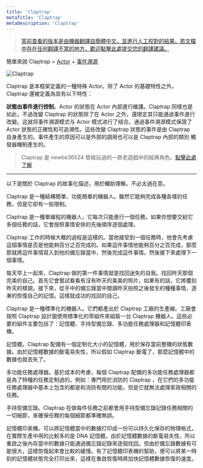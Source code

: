 ```yaml
---
title: 'Claptrap'
metaTitle: 'Claptrap'
metaDescription: 'Claptrap'
---
```


> [當前查看的版本是由機器翻譯自簡體中文，並進行人工校對的結果。若文檔中存在任何翻譯不當的地方，歡迎點擊此處提交您的翻譯建議。](https://crwd.in/newbeclaptrap)

簡單來說 Claptrap = [Actor](/zh_Hans/2-Glossary/Actor-Pattern) + [事件溯源](/zh_Hans/2-Glossary/Event-Sourcing)

![Claptrap](/images/20190228-001.gif)

Claptrap 是本框架定義的一種特殊 Actor。除了 Actor 的基礎特性之外，Claptrap 還被定義為具有以下特性：

**狀態由事件進行控制**。Actor 的狀態在 Actor 內部進行維護。Claptrap 同樣也是如此，不過改變 Claptrap 的狀態除了在 Actor 之外，還限定其只能通過事件進行改變。这就将事件溯源模式与 Actor 模式进行了结合。通過事件溯源模式保證了 Actor 狀態的正確性和可追溯性。這些改變 Claptrap 狀態的事件是由 Claptrap 自身產生的。事件產生的原因可以是外部的調用也可以是 Claptrap 內部的類別 觸發器機制產生的。

> Claptrap 是 newbe36524 曾經玩過的一款老遊戲中的經典角色。[點擊此處了解](https://zh.moegirl.org/%E5%B0%8F%E5%90%B5%E9%97%B9)

---

以下是關於 Claptrap 的故事化描述，用於輔助理解。不必太過在意。

Claptrap 是一種結構簡單、功能簡單的機器人。雖然它能夠完成各種各樣的任務，但是它卻有一些限制。

Claptrap 是一種單線程的機器人，它每次只能進行一個任務。如果你想要交給它多個任務的話，它會按照事情安排的先後順序逐個處理。

Claptrap 工作的時候大概的過程是這樣的。當他接受到一個任務時，他會先考慮這個事情是否是他能夠百分之百完成的。如果這件事情他能夠百分之百完成，那麼那就將這件事情寫入到他的備忘錄當中，然後完成這件事情。然後接下來處理下一個事情。

每天早上一起來，Claptrap 做的第一件事情就是找回迷失的自我。找回昨天那個完美的自己。首先它會嘗試看看有沒有昨天的美美的照片，如果有的話，它將覆刻昨天的樣貌。接下來，從手中的備忘錄當中閱讀昨天拍照之後發生的種種事情，逐漸的恢復自己的記憶。這樣就成功的找回的自己。

Claptrap 是一種標準化的機器人。它們都產出於 Claptrap 工廠的生產線。工廠會按照 Claptrap 設計圖使用標準化的零組件來組裝一台 Claptrap 機器人。這些必要的組件主要包括了：記憶體、手持型備忘錄、多功能任務處理器和記憶體印表機。

記憶體。Claptrap 配備有一個定制化大小的記憶體，用於保存當前整機的狀態數據。由於記憶體數據的斷電易失性，所以假如 Claptrap 斷電了，那麼記憶體中的數據也就丟失了。

多功能任務處理器。基於成本的考慮，每個 Claptrap 配備的多功能任務處理器都是為了特種的任務定制過的。例如：專門用於消防的 Claptrap ，在它們的多功能任務處理器中基本上包含的都是和消防有關的功能。但是它就無法處理家政相關的任務。

手持型備忘錄。Claptrap 在做每件任務之前都會用手持型備忘錄記錄任務相關的一切細節，來確保任務的每個細節都準確無誤。

記憶體印表機。可以將記憶體當中的數據打印成一份可以持久化保存的物理格式，在實際生產中用的比較多的是 DNA 記憶體。由於記憶體數據的斷電易失性，所以重啟之後內存當中的數據只能通過備忘錄記錄來逐個找回。但由於備忘錄數據有可能很大，這樣恢復起來會比較的緩慢。有了記憶體印表機的幫助，便可以將某一時刻的記憶體狀態完全打印出來，這樣在重啟恢復時將加快記憶體數據恢復的速度。
